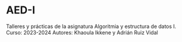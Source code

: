 # AED-I
Talleres y prácticas de la asignatura Algoritmia y estructura de datos I.
Curso: 2023-2024
Autores: Khaoula Ikkene y Adrián Ruiz Vidal
